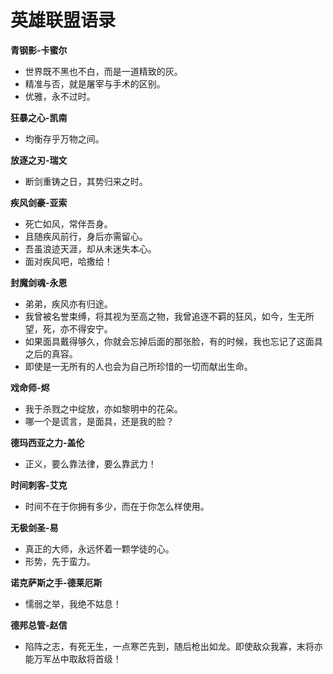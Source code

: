 # 英雄联盟语录

**青钢影-卡蜜尔**
* 世界既不黑也不白，而是一道精致的灰。
* 精准与否，就是屠宰与手术的区别。
* 优雅，永不过时。

**狂暴之心-凯南**
* 均衡存乎万物之间。

**放逐之刃-瑞文**
* 断剑重铸之日，其势归来之时。

**疾风剑豪-亚索**
* 死亡如风，常伴吾身。
* 且随疾风前行，身后亦需留心。
* 吾虽浪迹天涯，却从未迷失本心。
* 面对疾风吧，哈撒给！

**封魔剑魂-永恩**
* 弟弟，疾风亦有归途。
* 我曾被名誉束缚，将其视为至高之物，我曾追逐不羁的狂风，如今，生无所望，死，亦不得安宁。
* 如果面具戴得够久，你就会忘掉后面的那张脸，有的时候，我也忘记了这面具之后的真容。
* 即使是一无所有的人也会为自己所珍惜的一切而献出生命。

**戏命师-烬**
* 我于杀戮之中绽放，亦如黎明中的花朵。
* 哪一个是谎言，是面具，还是我的脸？

**德玛西亚之力-盖伦**
* 正义，要么靠法律，要么靠武力！

**时间刺客-艾克**
* 时间不在于你拥有多少，而在于你怎么样使用。

**无极剑圣-易**
* 真正的大师，永远怀着一颗学徒的心。
* 形势，先于蛮力。

**诺克萨斯之手-德莱厄斯**
* 懦弱之举，我绝不姑息！

**德邦总管-赵信**
* 陷阵之志，有死无生，一点寒芒先到，随后枪出如龙。即使敌众我寡，末将亦能万军丛中取敌将首级！